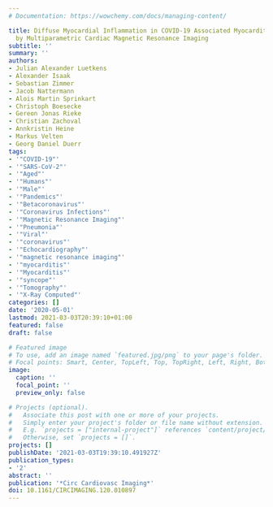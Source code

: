 ```yaml
---
# Documentation: https://wowchemy.com/docs/managing-content/

title: Diffuse Myocardial Inflammation in COVID-19 Associated Myocarditis Detected
  by Multiparametric Cardiac Magnetic Resonance Imaging
subtitle: ''
summary: ''
authors:
- Julian Alexander Luetkens
- Alexander Isaak
- Sebastian Zimmer
- Jacob Nattermann
- Alois Martin Sprinkart
- Christoph Boesecke
- Gereon Jonas Rieke
- Christian Zachoval
- Annkristin Heine
- Markus Velten
- Georg Daniel Duerr
tags:
- '"COVID-19"'
- '"SARS-CoV-2"'
- '"Aged"'
- '"Humans"'
- '"Male"'
- '"Pandemics"'
- '"Betacoronavirus"'
- '"Coronavirus Infections"'
- '"Magnetic Resonance Imaging"'
- '"Pneumonia"'
- '"Viral"'
- '"coronavirus"'
- '"Echocardiography"'
- '"magnetic resonance imaging"'
- '"myocarditis"'
- '"Myocarditis"'
- '"syncope"'
- '"Tomography"'
- '"X-Ray Computed"'
categories: []
date: '2020-05-01'
lastmod: 2021-03-03T20:39:10+01:00
featured: false
draft: false

# Featured image
# To use, add an image named `featured.jpg/png` to your page's folder.
# Focal points: Smart, Center, TopLeft, Top, TopRight, Left, Right, BottomLeft, Bottom, BottomRight.
image:
  caption: ''
  focal_point: ''
  preview_only: false

# Projects (optional).
#   Associate this post with one or more of your projects.
#   Simply enter your project's folder or file name without extension.
#   E.g. `projects = ["internal-project"]` references `content/project/deep-learning/index.md`.
#   Otherwise, set `projects = []`.
projects: []
publishDate: '2021-03-03T19:39:10.491927Z'
publication_types:
- '2'
abstract: ''
publication: '*Circ Cardiovasc Imaging*'
doi: 10.1161/CIRCIMAGING.120.010897
---
```

